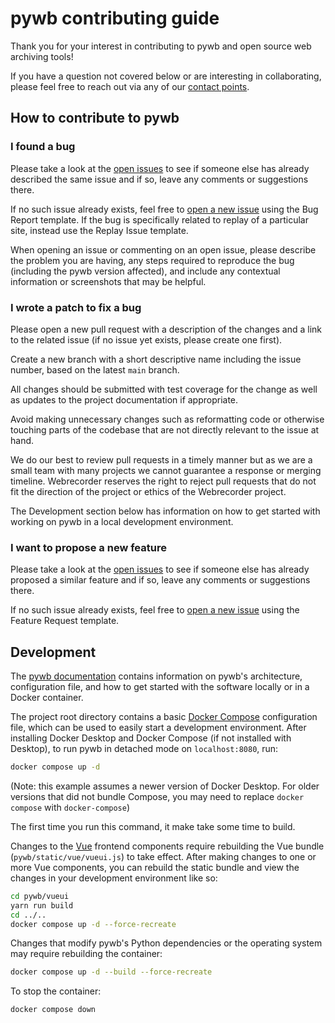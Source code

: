# pywb contributing guide

Thank you for your interest in contributing to pywb and open source web archiving tools!

If you have a question not covered below or are interesting in collaborating, please feel free to reach out via any of our [contact points](https://webrecorder.net/contact).

## How to contribute to pywb

### I found a bug

Please take a look at the [open issues](https://github.com/webrecorder/pywb/issues) to see if someone else has already described the same issue and if so, leave any comments or suggestions there.

If no such issue already exists, feel free to [open a new issue](https://github.com/webrecorder/pywb/issues/new/choose) using the Bug Report template. If the bug is specifically related to replay of a particular site, instead use the Replay Issue template.

When opening an issue or commenting on an open issue, please describe the problem you are having, any steps required to reproduce the bug (including the pywb version affected), and include any contextual information or screenshots that may be helpful.

### I wrote a patch to fix a bug

Please open a new pull request with a description of the changes and a link to the related issue (if no issue yet exists, please create one first).

Create a new branch with a short descriptive name including the issue number, based on the latest `main` branch.

All changes should be submitted with test coverage for the change as well as updates to the project documentation if appropriate.

Avoid making unnecessary changes such as reformatting code or otherwise touching parts of the codebase that are not directly relevant to the issue at hand.

We do our best to review pull requests in a timely manner but as we are a small team with many projects we cannot guarantee a response or merging timeline. Webrecorder reserves the right to reject pull requests that do not fit the direction of the project or ethics of the Webrecorder project.

The Development section below has information on how to get started with working on pywb in a local development environment.

### I want to propose a new feature

Please take a look at the [open issues](https://github.com/webrecorder/pywb/issues) to see if someone else has already proposed a similar feature and if so, leave any comments or suggestions there.

If no such issue already exists, feel free to [open a new issue](https://github.com/webrecorder/pywb/issues/new/choose) using the Feature Request template.

## Development

The [pywb documentation](https://pywb.readthedocs.io/en/latest/) contains information on pywb's architecture, configuration file, and how to get started with the software locally or in a Docker container.

The project root directory contains a basic [Docker Compose](https://docs.docker.com/compose/) configuration file, which can be used to easily start a development environment. After installing Docker Desktop and Docker Compose (if not installed with Desktop), to run pywb in detached mode on `localhost:8080`, run:

```bash
docker compose up -d
```

(Note: this example assumes a newer version of Docker Desktop. For older versions that did not bundle Compose, you may need to replace `docker compose` with `docker-compose`)

The first time you run this command, it make take some time to build.

Changes to the [Vue](https://vuejs.org/) frontend components require rebuilding the Vue bundle (`pywb/static/vue/vueui.js`) to take effect. After making changes to one or more Vue components, you can rebuild the static bundle and view the changes in your development environment like so:

```bash
cd pywb/vueui
yarn run build
cd ../..
docker compose up -d --force-recreate
```

Changes that modify pywb's Python dependencies or the operating system may require rebuilding the container:

```bash
docker compose up -d --build --force-recreate
```

To stop the container:

```bash
docker compose down
```
